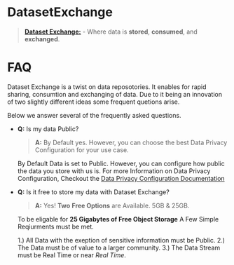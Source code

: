 # **DatasetExchange**

> [**Dataset Exchange:**](Https://Datasetexchange.com) - Where data is **stored**, **consumed**, and **exchanged**.

# FAQ

Dataset Exchange is a twist on data reposotories. It enables for rapid sharing, consumtion and exchanging of data. Due to it being an innovation of two slightly different ideas some frequent quetions arise. 

Below we answer several of the frequently asked questions.

- **Q:** Is my data Public?
	> **A:** By Default yes. However, you can choose the best Data Privacy Configuration for your use case. 
	
	By Default Data is set to Public. However, you can configure how public the data you store with us is. For more Information on Data Privacy Configuration, Checkout the [Data Privacy Configuration Documentation](https://DatasetExchange.com/Docs/DataPrivacyConfiguration)

- **Q:**  Is it free to store my data with Dataset Exchange? 
	> **A:** Yes! **Two** **Free Options** are Available. 5GB & 25GB.
	
	To be eligable for **25 Gigabytes of Free Object Storage** A Few Simple Reqiurments must be met. 
	
	1.)  All Data with the exeption of sensitive information must be Public.
	2.) The Data must be of value to a larger community. 
	3.)  The Data Stream must be Real Time or near *Real Time*. 